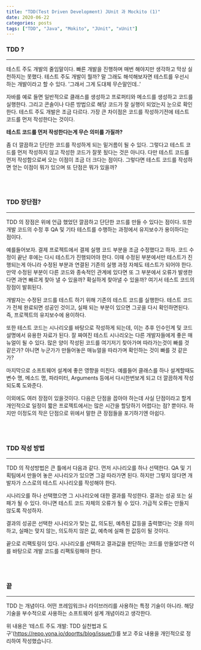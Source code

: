 ```yaml
---
title: "TDD(Test Driven Development) JUnit 과 Mockito (1)"
date: 2020-06-22
categories: posts
tags: ["TDD", "Java", "Mokito", "JUnit", "xUnit"]
---
```


### **TDD ?**
--- 
테스트 주도 개발의 줄임말이다. 빠른 개발을 진행하며 매번 해야지만 생각하고 막상 실천하지는 못했다. 테스트 주도 개발이 뭘까? 말 그래도 해석해보자면 테스트를 우선시 하는 개발이라고 할 수 있다. '그래서 그게 도대체 무슨말인데..' 

자바를 예로 들면 일반적으로 클래스를 생성하고 프로퍼티와 메소드를 생성하고 코드를 실행한다. 그리고 콘솔이나 다른 방법으로 해당 코드가 잘 실행이 되었는지 눈으로 확인한다. 테스트 주도 개발은 조금 다르다. 가장 큰 차이점은 코드를 작성하기전에 테스트 코드를 먼저 작성한다는 것이다. 

**테스트 코드를 먼저 작성한다는게 무슨 의미를 가질까?**

좀 더 깔끔하고 단단한 코드를 작성하게 되는 밑거름이 될 수 있다. 그렇다고 테스트 코드를 먼저 작성하지 않고 작성한 코드가 잘못 됬다는 것은 아니다. 다만 테스트 코드를 먼저 작성함으로써 오는 이점이 조금 더 크다는 점이다. 그렇다면 테스트 코드를 작성하면 얻는 이점이 뭐가 있으며 또 단점은 뭐가 있을까?

<br><br>

### **TDD 장단점?**
---
TDD 의 장점은 위에 언급 했었던 깔끔하고 단단한 코드를 만들 수 있다는 점이다. 또한 개발 코드의 수정 후 QA 및 기타 테스트를 수행하는 과정에서 유지보수가 용이하다는 점이다.

예를들어보자. 결제 프로젝트에서 결제 실행 코드 부분을 조금 수정했다고 하자. 코드 수정이 끝난 후에는 다시 테스트가 진행되어야 한다. 이때 수정된 부분에서만 테스트가 진행되는게 아니라 수정된 부분과 연결된 기존의 실행 과정 자체도 테스트가 되어야 한다. 만약 수정된 부분이 다른 코드와 종속적인 관계에 있다면 또 그 부분에서 오류가 발생한다면 과연 빠르게 찾아 낼 수 있을까? 확실하게 찾아낼 수 있을까? 여기서 테스트 코드의 장점이 발휘된다. 

개발자는 수정된 코드를 테스트 하기 위해 기존의 테스트 코드를 실행한다. 테스트 코드가 전체 완료되면 성공인 것이고, 실패 되는 부분이 있으면 그곳을 다시 확인하면된다. 즉, 프로젝트의 유지보수에 용이하다.

또한 테스트 코드는 시나리오를 바탕으로 작성하게 되는데, 이는 추후 인수인계 및 코드 설명에서 유용한 자료가 된다. 잘 짜여진 테스트 시나리오는 다른 개발자들에게 좋은 매뉴얼이 될 수 있다. 많은 양이 작성된 코드를 여기저기 찾아가며 따라가는것이 빠를 것 같은가? 아니면 누군가가 만들어놓은 매뉴얼을 따라가며 확인하는 것이 빠를 것 같은가?

마지막으로 소프트웨어 설계에 좋은 영향을 미친다. 예를들어 클래스를 하나 설계할때도 변수 명, 메소드 명, 파라미터, Arguments 등에서 다시한번보게 되고 더 깔끔하게 작성되도록 도와준다.

이외에도 여러 장점이 있을것이다. 다음은 단점을 꼽아야 하는데 사실 단점이라고 할게 개인적으로 일정이 짧은 프로젝트에서는 많은 시간을 할당하기 어렵다는 점? 뿐이다. 하지만 이정도의 작은 단점으로 위에서 말한 큰 장점들을 포기하기엔 아쉽다.

<br><br>

### **TDD 작성 방법**
---
TDD 의 작성방법은 큰 틀에서 다음과 같다. 먼저 시나리오를 하나 선택한다. QA 및 기획팀에서 만들어 놓은 시나리오가 있으면 그걸 따라가면 된다. 하지만 그렇지 않다면 개발자가 스스로의 테스트 시나리오를 작성해야 한다.

시나리오를 하나 선택했으면 그 시나리오에 대한 결과를 작성한다. 결과는 성공 또는 실패가 될 수 있다. 아니면 테스트 코드 자체의 오류가 될 수 있다. 가급적 오류는 만들지 않도록 작성하자. 

결과의 성공은 선택한 시나리오가 맞는 값, 의도된, 예측된 값등을 출력했다는 것을 의미하고, 실패는 맞지 않는, 의도하지 않은 값, 예측에 실패 한 값등이 될 것이다.

끝으로 리팩토링이 있다. 시나리오를 선택하고 결과값을 판단하는 코드를 만들었다면 이를 바탕으로 개발 코드를 리팩토링해야 한다. 

<br><br>

### **끝**
--- 
TDD 는 개념이다. 어떤 프레임워크나 라이브러리를 사용하는 특정 기술이 아니라. 해당 기술을 부수적으로 사용하는 소프트웨어 설계 개념이라고 생각한다. 

위 내용은 ‘테스트 주도 개발: TDD 실천법과 도구'(https://repo.yona.io/doortts/blog/issue/1)를 보고 주요 내용을 개인적으로 정리하여 작성했습니다. 